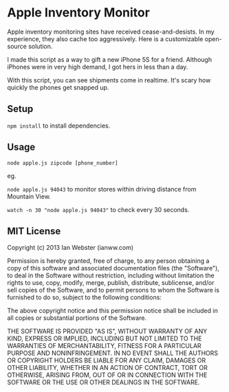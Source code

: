 Apple Inventory Monitor
=============

Apple inventory monitoring sites have received cease-and-desists.  In my experience, they also cache too aggressively.  Here is a customizable open-source solution.

I made this script as a way to gift a new iPhone 5S for a friend.  Although iPhones were in very high demand, I got hers in less than a day.

With this script, you can see shipments come in realtime.  It's scary how quickly the phones get snapped up.

## Setup

`npm install` to install dependencies.

## Usage

`node apple.js zipcode [phone_number]`

eg.

`node apple.js 94043` to monitor stores within driving distance from Mountain View.

`watch -n 30 "node apple.js 94043"` to check every 30 seconds.

## MIT License

Copyright (c) 2013 Ian Webster (ianww.com)

Permission is hereby granted, free of charge, to any person obtaining a copy
of this software and associated documentation files (the "Software"), to deal
in the Software without restriction, including without limitation the rights
to use, copy, modify, merge, publish, distribute, sublicense, and/or sell
copies of the Software, and to permit persons to whom the Software is
furnished to do so, subject to the following conditions:

The above copyright notice and this permission notice shall be included in
all copies or substantial portions of the Software.

THE SOFTWARE IS PROVIDED "AS IS", WITHOUT WARRANTY OF ANY KIND, EXPRESS OR
IMPLIED, INCLUDING BUT NOT LIMITED TO THE WARRANTIES OF MERCHANTABILITY,
FITNESS FOR A PARTICULAR PURPOSE AND NONINFRINGEMENT. IN NO EVENT SHALL THE
AUTHORS OR COPYRIGHT HOLDERS BE LIABLE FOR ANY CLAIM, DAMAGES OR OTHER
LIABILITY, WHETHER IN AN ACTION OF CONTRACT, TORT OR OTHERWISE, ARISING FROM,
OUT OF OR IN CONNECTION WITH THE SOFTWARE OR THE USE OR OTHER DEALINGS IN
THE SOFTWARE.
